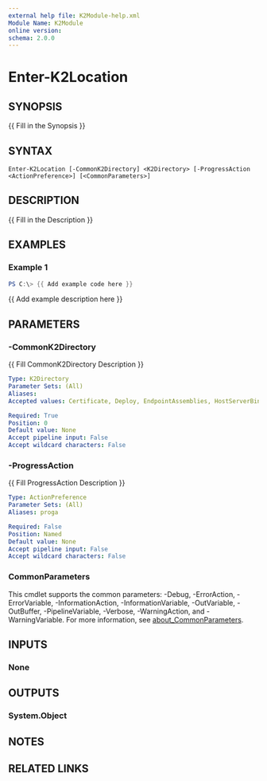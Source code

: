 ```yaml
---
external help file: K2Module-help.xml
Module Name: K2Module
online version:
schema: 2.0.0
---
```


# Enter-K2Location

## SYNOPSIS
{{ Fill in the Synopsis }}

## SYNTAX

```
Enter-K2Location [-CommonK2Directory] <K2Directory> [-ProgressAction <ActionPreference>] [<CommonParameters>]
```

## DESCRIPTION
{{ Fill in the Description }}

## EXAMPLES

### Example 1
```powershell
PS C:\> {{ Add example code here }}
```

{{ Add example description here }}

## PARAMETERS

### -CommonK2Directory
{{ Fill CommonK2Directory Description }}

```yaml
Type: K2Directory
Parameter Sets: (All)
Aliases:
Accepted values: Certificate, Deploy, EndpointAssemblies, HostServerBin, HostServerLogs, K2Logs, ServiceBroker, ServiceDescriptions

Required: True
Position: 0
Default value: None
Accept pipeline input: False
Accept wildcard characters: False
```

### -ProgressAction
{{ Fill ProgressAction Description }}

```yaml
Type: ActionPreference
Parameter Sets: (All)
Aliases: proga

Required: False
Position: Named
Default value: None
Accept pipeline input: False
Accept wildcard characters: False
```

### CommonParameters
This cmdlet supports the common parameters: -Debug, -ErrorAction, -ErrorVariable, -InformationAction, -InformationVariable, -OutVariable, -OutBuffer, -PipelineVariable, -Verbose, -WarningAction, and -WarningVariable. For more information, see [about_CommonParameters](http://go.microsoft.com/fwlink/?LinkID=113216).

## INPUTS

### None

## OUTPUTS

### System.Object
## NOTES

## RELATED LINKS
